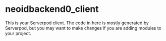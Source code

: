 # neoidbackend0_client

This is your Serverpod client. The code in here is mostly generated by
Serverpod, but you may want to make changes if you are adding modules to your
project.
